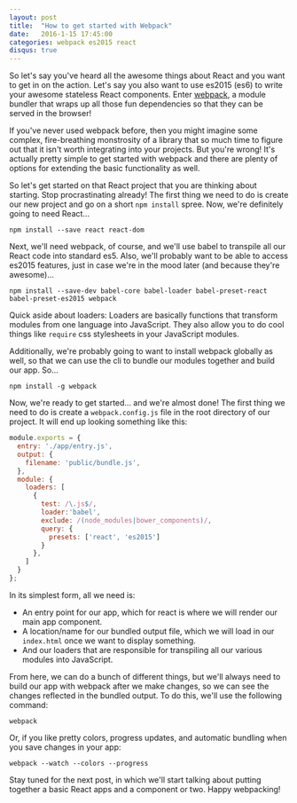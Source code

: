 ```yaml
---
layout: post
title:  "How to get started with Webpack"
date:   2016-1-15 17:45:00
categories: webpack es2015 react
disqus: true
---
```


So let's say you've heard all the awesome things about React and you want to get in on the action. Let's say you also want to use es2015 (es6) to write your awesome stateless React components. Enter [webpack](https://webpack.github.io/), a module bundler that wraps up all those fun dependencies so that they can be served in the browser!

If you've never used webpack before, then you might imagine some complex, fire-breathing monstrosity of a library that so much time to figure out that it isn't worth integrating into your projects. But you're wrong! It's actually pretty simple to get started with webpack and there are plenty of options for extending the basic functionality as well.

So let's get started on that React project that you are thinking about starting. Stop procrastinating already! The first thing we need to do is create our new project and go on a short `npm install` spree. Now, we're definitely going to need React...

~~~
npm install --save react react-dom
~~~

Next, we'll need webpack, of course, and we'll use babel to transpile all our React code into standard es5. Also, we'll probably want to be able to access es2015 features, just in case we're in the mood later (and because they're awesome)...

~~~
npm install --save-dev babel-core babel-loader babel-preset-react babel-preset-es2015 webpack
~~~

Quick aside about loaders: Loaders are basically functions that transform modules from one language into JavaScript. They also allow you to do cool things like `require` css stylesheets in your JavaScript modules.

Additionally, we're probably going to want to install webpack globally as well, so that we can use the cli to bundle our modules together and build our app. So...

~~~
npm install -g webpack
~~~

Now, we're ready to get started... and we're almost done! The first thing we need to do is create a `webpack.config.js` file in the root directory of our project. It will end up looking something like this:

~~~ javascript
module.exports = {
  entry: './app/entry.js',
  output: {
    filename: 'public/bundle.js',
  },
  module: {
    loaders: [
      { 
        test: /\.js$/,
        loader:'babel',
        exclude: /(node_modules|bower_components)/,
        query: {
          presets: ['react', 'es2015']
        }
      },
    ]
  }
};
~~~

In its simplest form, all we need is:
* An entry point for our app, which for react is where we will render our main app component.
* A location/name for our bundled output file, which we will load in our `index.html` once we want to display something.
* And our loaders that are responsible for transpiling all our various modules into JavaScript.

From here, we can do a bunch of different things, but we'll always need to build our app with webpack after we make changes, so we can see the changes reflected in the bundled output. To do this, we'll use the following command:

~~~
webpack
~~~

Or, if you like pretty colors, progress updates, and automatic bundling when you save changes in your app:

~~~
webpack --watch --colors --progress
~~~

Stay tuned for the next post, in which we'll start talking about putting together a basic React apps and a component or two. Happy webpacking!